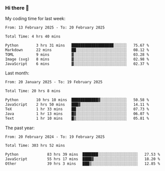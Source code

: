 ### Hi there 👋

My coding time for last week:

<!--START_SECTION:week-->

```txt
From: 13 February 2025 - To: 20 February 2025

Total Time: 4 hrs 40 mins

Python        3 hrs 31 mins   ███████████████████░░░░░░   75.67 %
Markdown      22 mins         ██░░░░░░░░░░░░░░░░░░░░░░░   08.12 %
TOML          9 mins          ▓░░░░░░░░░░░░░░░░░░░░░░░░   03.28 %
Image (svg)   8 mins          ▓░░░░░░░░░░░░░░░░░░░░░░░░   02.98 %
JavaScript    6 mins          ▓░░░░░░░░░░░░░░░░░░░░░░░░   02.37 %
```

<!--END_SECTION:week-->

Last month:

<!--START_SECTION:month-->

```txt
From: 20 January 2025 - To: 19 February 2025

Total Time: 20 hrs 8 mins

Python        10 hrs 10 mins  ████████████▓░░░░░░░░░░░░   50.58 %
JavaScript    2 hrs 50 mins   ███▓░░░░░░░░░░░░░░░░░░░░░   14.11 %
TeX           1 hr 33 mins    ██░░░░░░░░░░░░░░░░░░░░░░░   07.73 %
Java          1 hr 13 mins    █▓░░░░░░░░░░░░░░░░░░░░░░░   06.07 %
Text          1 hr 10 mins    █▒░░░░░░░░░░░░░░░░░░░░░░░   05.81 %
```

<!--END_SECTION:month-->

The past year:

<!--START_SECTION:year-->

```txt
From: 20 February 2024 - To: 19 February 2025

Total Time: 303 hrs 52 mins

Python             83 hrs 39 mins  ███████░░░░░░░░░░░░░░░░░░   27.53 %
JavaScript         55 hrs 17 mins  ████▓░░░░░░░░░░░░░░░░░░░░   18.20 %
Other              39 hrs 3 mins   ███▒░░░░░░░░░░░░░░░░░░░░░   12.85 %
```

<!--END_SECTION:year-->
